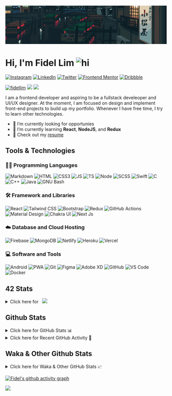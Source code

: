 ![Tokyo Downtown](tokyoDowntown.gif)

# Hi, I'm Fidel Lim <img src="https://user-images.githubusercontent.com/1303154/88677602-1635ba80-d120-11ea-84d8-d263ba5fc3c0.gif" width="28px" alt="hi">

[![Instagram](https://img.shields.io/badge/-Instagram-E4405F?logo=instagram&logoColor=white&style=flat-square)](https://www.instagram.com/_fidel_lim_/)
[![LinkedIn](https://img.shields.io/badge/-LinkedIn-0A66C2?logo=linkedin&style=flat-square)](https://www.linkedin.com/in/fidellim/)
[![Twitter](https://img.shields.io/badge/-Twitter-1DA1F2?logo=twitter&logoColor=white&style=flat-square)](https://twitter.com/fidellim)
[![Frontend Mentor](https://img.shields.io/badge/-Frontend_Mentor-3F54A3?logo=frontendmentor&logoColor=white&style=flat-square)](https://www.frontendmentor.io/profile/fidellim)
[![Dribbble](https://img.shields.io/badge/-Dribbble-EA4C89?logo=dribbble&logoColor=white&style=flat-square)](https://dribbble.com/fidellim)

[<img src="https://komarev.com/ghpvc/?username=fidellim&label=Profile%20views&color=0e75b6&style=flat-square" alt="fidellim" />](https://github.com/fidellim/fidellim)
[<img src="https://img.shields.io/badge/Email-lim.fidel%40gmail.com-orange?style=flat-square&logo=gmail">](mailto:lim.fidel@gmail.com)
[<img src="https://img.shields.io/badge/Personal%20Site-fidellim--portfolio.netlify.app-red?style=flat-square&logo=safari">](https://fidellim-portfolio.netlify.app/)

I am a frontend developer and aspiring to be a fullstack develeoper and UI/UX designer. At the moment, I am focused on design and implement front-end projects to build up my portfolio. Whenever I have free time, I try to learn other technologies.

- 🔭 I’m currently looking for opportunies
- 🌱 I’m currently learning **React**, **NodeJS**, and **Redux**
- 📝 Check out my [resume](https://drive.google.com/file/d/1Xw2r7pw5vlz-MzPdGn6E04AJrXk2hRlv/view?usp=sharing)

## Tools & Technologies

### 👨‍💻 Programming Languages

![Markdown](https://img.shields.io/badge/-Markdown-000000?logo=markdown&logoColor=white&style=flat-square)
![HTML](https://img.shields.io/badge/-HTML-E34F26?logo=html5&logoColor=white&style=flat-square)
![CSS3](https://img.shields.io/badge/-CSS-157286?logo=css3&style=flat-square)
![JS](https://img.shields.io/badge/-JavaScript-F7DF1E?logo=javascript&logoColor=black&logoWidth=25&style=flat-square)
![TS](https://img.shields.io/badge/-TypeScript-3178C6?logo=typescript&logoColor=black&logoWidth=25&style=flat-square)
![Node](https://img.shields.io/badge/-NodeJS-F05032?logo=node.js&logoColor=white&style=flat-square)
![SCSS](https://img.shields.io/badge/-SASS-C76494?logo=sass&logoColor=white&logoWidth=25&style=flat-square)
![Swift](https://img.shields.io/badge/-Swift-FA7343?logo=swift&logoColor=white&logoWidth=25&style=flat-square)
![C](https://custom-icon-badges.herokuapp.com/badge/C-03599C.svg?logo=c-in-hexagon&logoColor=white&style=flat-square)
![C++](https://custom-icon-badges.herokuapp.com/badge/C++-CC0000.svg?logo=cpp2&logoColor=white&style=flat-square)
![Java](https://img.shields.io/badge/-Java-007396?logo=java&logoColor=white&logoWidth=25&style=flat-square)
![GNU Bash](https://img.shields.io/badge/-Bash-4EAA25?logo=gnubash&logoColor=white&logoWidth=25&style=flat-square)

### 🛠️ Framework and Libraries

![React](https://img.shields.io/badge/-React-000000?logo=react&logoColor=61DAFB&style=flat-square)
![Tailwind CSS](https://img.shields.io/badge/-Tailwind_CSS-15B3C0?logo=tailwindcss&logoColor=white&logoWidth=25&style=flat-square)
![Bootstrap](https://img.shields.io/badge/-Bootstrap-7952B3?logo=bootstrap&logoColor=white&logoWidth=25)
![Redux](https://img.shields.io/badge/-Redux-764ABC?logo=redux&logoColor=white&logoWidth=25)
![GitHub Actions](https://img.shields.io/badge/-GitHub_Actions-2088FF?logo=githubactions&logoColor=white&logoWidth=25)
![Material Design](https://img.shields.io/badge/-Material_Design-000?logo=materialdesign&logoColor=757575&logoWidth=25)
![Chakra UI](https://img.shields.io/badge/-Chakra_UI-319795?logo=chakraui&logoColor=fff&logoWidth=25)
![Next Js](https://img.shields.io/badge/-Next_JS-000?logo=next.js&logoColor=fff&logoWidth=25)

### ☁️ Database and Cloud Hosting

![Firebase](https://img.shields.io/badge/-Firebase-F05032?logo=firebase&logoColor=white&style=flat-square)
![MongoDB](https://img.shields.io/badge/-MongoDB-47A248?logo=mongodb&logoColor=white&style=flat-square)
![Netlify](https://img.shields.io/badge/-Netlify-00C7B7?logo=netlify&logoColor=white&style=flat-square)
![Heroku](https://img.shields.io/badge/-Heroku-430098?logo=heroku&logoColor=white&logoWidth=25)
![Vercel](https://img.shields.io/badge/-Vercel-000000?logo=vercel&logoColor=white&style=flat-square)

### 💻 Software and Tools

![Android](https://img.shields.io/badge/-Android-3DDC84?logo=android&logoColor=black&logoWidth=25&style=flat-square)
![PWA](https://img.shields.io/badge/-PWA-550EBE?logo=pwa&logoColor=white&style=flat-square)
![Git](https://img.shields.io/badge/-Git-F05032?logo=git&logoColor=white&style=flat-square)
![Figma](https://img.shields.io/badge/-Figma-F24E1E?logo=figma&logoColor=white&style=flat-square)
![Adobe XD](https://img.shields.io/badge/-Adobe%20XD-FF61F6?logo=adobe%20xd&logoColor=black&logoWidth=25&style=flat-square)
![GitHub](https://img.shields.io/badge/-GitHub-181717?logo=github&style=flat-square)
![VS Code](https://img.shields.io/badge/-VS%20Code-007ACC?logo=visual%20studio%20code&style=flat-square)
![Docker](https://img.shields.io/badge/-Docker-2496ED?logo=docker&logoColor=white&style=flat-square)

<!-- https://github.com/JaeSeoKim/badge42 -->

## 42 Stats

<details>
<summary> Click here for &nbsp;
<img src="https://img.shields.io/badge/-Abu_Dhabi-000000?logo=42&style=flat-square">
</summary>

<!-- <img src="https://badge42.herokuapp.com/api/stats/flim?privacyEmail=true">
<img src="https://badge42.herokuapp.com/api/stats/flim?cursus=C%20Piscine&privacyEmail=true"> -->

[![flim's 42 stats](https://badge42.vercel.app/api/v2/stats/cl1c1a9ce001109mq8crq44uh?cursusId=9)](https://github.com/JaeSeoKim/badge42)
[![flim's 42 stats](https://badge42.vercel.app/api/v2/stats/cl1c1a9ce001109mq8crq44uh?cursusId=21)](https://github.com/JaeSeoKim/badge42)

</details>

## Github Stats

<details>
	<summary>
		Click here for GitHub Stats 📊
	</summary>
	<br/>

<img src="https://github-readme-stats.vercel.app/api/top-langs/?username=fidellim&layout=compact&langs_count=8&hide=scss,css,html&theme=dracula&border_color=ff4499" alt="fidellim" />
<img src="https://github-readme-stats.vercel.app/api?username=fidellim&show_icons=true&locale=en&theme=tokyonight&hide_border=true" alt="fidellim" />
<img src="https://github-readme-streak-stats.herokuapp.com?user=fidellim&theme=material-palenight&hide_border=true&date_format=M%20j%5B%2C%20Y%5D" alt="fidellim" />

</details>

<details>
	<summary>
		Click here for Recent GitHub Activity 🚴
	</summary>
	<br/>

<!--RECENT_ACTIVITY:start-->

1. 🎉 Merged PR [#1](https://github.com/fidellim/42-Cursus-Project-Born2beRoot/pull/1) in [fidellim/42-Cursus-Project-Born2beRoot](https://github.com/fidellim/42-Cursus-Project-Born2beRoot)
2. 📔 Created new repository [fidellim/Space-Invaders-HTML-SCSS-JS](https://github.com/fidellim/Space-Invaders-HTML-SCSS-JS)
3. 📔 Created new repository [fidellim/Modern-Ecommerce-App-NextJs-Stripe-Sanity](https://github.com/fidellim/Modern-Ecommerce-App-NextJs-Stripe-Sanity)
4. 💪 Opened PR [#279](https://github.com/anmol098/waka-readme-stats/pull/279) in [anmol098/waka-readme-stats](https://github.com/anmol098/waka-readme-stats)
5. 🔱 Forked [fidellim/waka-readme-stats](https://github.com/fidellim/waka-readme-stats) from [anmol098/waka-readme-stats](https://github.com/anmol098/waka-readme-stats)
<!--RECENT_ACTIVITY:end-->

<!--RECENT_ACTIVITY:last_update_end-->

</details>

## Waka & Other Github Stats

<details>
	<summary>
		Click here for Waka & Other GitHub Stats 📈
	</summary>
	<br/>

<!--START_SECTION:waka-->
![Lines of code](https://img.shields.io/badge/From%20Hello%20World%20I%27ve%20Written-543%20Thousand%20lines%20of%20code-blue)

**🐱 My GitHub Data** 

> 🏆 742 Contributions in the Year 2022
 > 
> 📦 169.8 kB Used in GitHub's Storage 
 > 
> 💼 Opted to Hire
 > 
> 📜 67 Public Repositories 
 > 
> 🔑 0 Private Repositories  
 > 
**I'm a Night 🦉** 

```text
🌞 Morning    82 commits     ██░░░░░░░░░░░░░░░░░░░░░░░   10.12% 
🌆 Daytime    248 commits    ███████░░░░░░░░░░░░░░░░░░   30.62% 
🌃 Evening    291 commits    █████████░░░░░░░░░░░░░░░░   35.93% 
🌙 Night      189 commits    █████░░░░░░░░░░░░░░░░░░░░   23.33%

```
📅 **I'm Most Productive on Monday** 

```text
Monday       148 commits    ████░░░░░░░░░░░░░░░░░░░░░   18.27% 
Tuesday      57 commits     █░░░░░░░░░░░░░░░░░░░░░░░░   7.04% 
Wednesday    81 commits     ██░░░░░░░░░░░░░░░░░░░░░░░   10.0% 
Thursday     133 commits    ████░░░░░░░░░░░░░░░░░░░░░   16.42% 
Friday       127 commits    ████░░░░░░░░░░░░░░░░░░░░░   15.68% 
Saturday     138 commits    ████░░░░░░░░░░░░░░░░░░░░░   17.04% 
Sunday       126 commits    ████░░░░░░░░░░░░░░░░░░░░░   15.56%

```


📊 **This Week I Spent My Time On** 

```text
⌚︎ Time Zone: Asia/Dubai

💬 Programming Languages: 
No Activity Tracked This Week

🔥 Editors: 
No Activity Tracked This Week

🐱‍💻 Projects: 
No Activity Tracked This Week

💻 Operating System: 
No Activity Tracked This Week

```

**I Mostly Code in SCSS** 

```text
SCSS                     15 repos            ███████░░░░░░░░░░░░░░░░░░   28.3% 
JavaScript               11 repos            █████░░░░░░░░░░░░░░░░░░░░   20.75% 
HTML                     10 repos            ████░░░░░░░░░░░░░░░░░░░░░   18.87% 
CSS                      7 repos             ███░░░░░░░░░░░░░░░░░░░░░░   13.21% 
C                        4 repos             ██░░░░░░░░░░░░░░░░░░░░░░░   7.55%

```



 Last Updated on 27/05/2022 05:30:26 UTC
<!--END_SECTION:waka-->

</details>

[![Fidel's github activity graph](https://activity-graph.herokuapp.com/graph?username=fidellim&theme=material-palenight&hide_border=true)](https://github.com/ashutosh00710/github-readme-activity-graph)

<img src="https://capsule-render.vercel.app/api?type=waving&color=gradient&height=80&section=footer"/>
